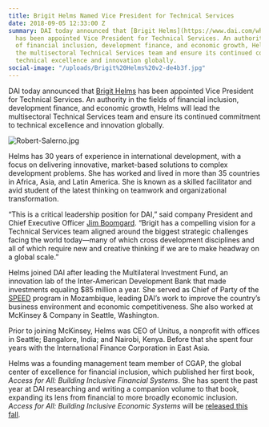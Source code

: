 ```yaml
---
title: Brigit Helms Named Vice President for Technical Services
date: 2018-09-05 12:33:00 Z
summary: DAI today announced that [Brigit Helms](https://www.dai.com/who-we-are/our-team/brigit-helms)
  has been appointed Vice President for Technical Services. An authority in the fields
  of financial inclusion, development finance, and economic growth, Helms will lead
  the multisectoral Technical Services team and ensure its continued commitment to
  technical excellence and innovation globally.
social-image: "/uploads/Brigit%20Helms%20v2-de4b3f.jpg"
---
```


DAI today announced that [Brigit Helms](https://www.dai.com/who-we-are/our-team/brigit-helms) has been appointed Vice President for Technical Services. An authority in the fields of financial inclusion, development finance, and economic growth, Helms will lead the multisectoral Technical Services team and ensure its continued commitment to technical excellence and innovation globally.

<!--more-->

![Robert-Salerno.jpg](/uploads/Robert-Salerno.jpg)

Helms has 30 years of experience in international development, with a focus on delivering innovative, market-based solutions to complex development problems. She has worked and lived in more than 35 countries in Africa, Asia, and Latin America. She is known as a skilled facilitator and avid student of the latest thinking on teamwork and organizational transformation.

“This is a critical leadership position for DAI,” said company President and Chief Executive Officer [Jim Boomgard](https://www.dai.com/who-we-are/board/james-boomgard). “Brigit has a compelling vision for a Technical Services team aligned around the biggest strategic challenges facing the world today—many of which cross development disciplines and all of which require new and creative thinking if we are to make headway on a global scale.”

Helms joined DAI after leading the Multilateral Investment Fund, an innovation lab of the Inter-American Development Bank that made investments equaling $85 million a year. She served as Chief of Party of the [SPEED](https://www.dai.com/our-work/projects/mozambique-support-program-economic-and-enterprise-development-speed) program in Mozambique, leading DAI’s work to improve the country’s business environment and economic competitiveness. She also worked at McKinsey & Company in Seattle, Washington.

Prior to joining McKinsey, Helms was CEO of Unitus, a nonprofit with offices in Seattle; Bangalore, India; and Nairobi, Kenya. Before that she spent four years with the International Finance Corporation in East Asia. 

Helms was a founding management team member of CGAP, the global center of excellence for financial inclusion, which published her first book, *Access for All: Building Inclusive Financial Systems*. She has spent the past year at DAI researching and writing a companion volume to that book, expanding its lens from financial to more broadly economic inclusion. *Access for All: Building Inclusive Economic Systems* will be [released this fall](http://dai.com/access-for-all).